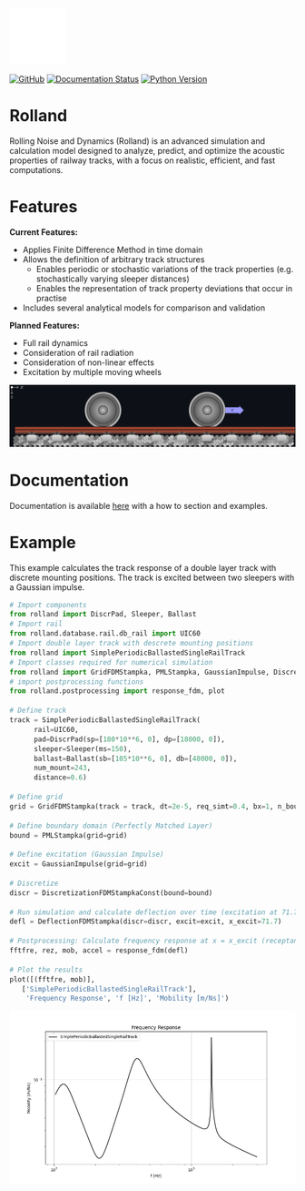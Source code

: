 <img src="docs/source/images/logo_rolland_light.svg" alt="Logo" width="100"/>

[![GitHub](https://img.shields.io/badge/GitHub-Repository-blue?logo=github)](https://github.com/mantelmax/rolland)
[![Documentation Status](https://readthedocs.org/projects/rolland-rolling-noise-and-dynamics/badge/?version=latest)](https://rolland-rolling-noise-and-dynamics.readthedocs.io/en/latest/?badge=latest)
[![Python Version](https://img.shields.io/badge/Python-3.12-blue?logo=python)](https://www.python.org/)


# Rolland
Rolling Noise and Dynamics (Rolland) is an advanced simulation and calculation model designed to analyze, predict, 
and optimize the acoustic properties of railway tracks, with a focus on realistic, efficient, and fast computations. 

# Features
**Current Features:**
- Applies Finite Difference Method in time domain
- Allows the definition of arbitrary track structures
  - Enables periodic or stochastic variations of the track properties (e.g. stochastically varying sleeper distances)
  - Enables the representation of track property deviations that occur in practise
- Includes several analytical models for comparison and validation

**Planned Features:**
- Full rail dynamics
- Consideration of rail radiation
- Consideration of non-linear effects
- Excitation by multiple moving wheels

<img src="docs/source/images/mwi_github.png" alt="Logo">


# Documentation
Documentation is available [here](https://rolland-rolling-noise-and-dynamics.readthedocs.io) with a 
how to section and examples.

# Example
This example calculates the track response of a double layer track with discrete mounting positions.
The track is excited between two sleepers with a Gaussian impulse.

```python
# Import components
from rolland import DiscrPad, Sleeper, Ballast
# Import rail
from rolland.database.rail.db_rail import UIC60
# Import double layer track with descrete mounting positions
from rolland import SimplePeriodicBallastedSingleRailTrack
# Import classes required for numerical simulation
from rolland import GridFDMStampka, PMLStampka, GaussianImpulse, DiscretizationFDMStampkaConst, DeflectionFDMStampka
# import postprocessing functions
from rolland.postprocessing import response_fdm, plot

# Define track
track = SimplePeriodicBallastedSingleRailTrack(
      rail=UIC60,
      pad=DiscrPad(sp=[180*10**6, 0], dp=[18000, 0]),
      sleeper=Sleeper(ms=150),
      ballast=Ballast(sb=[105*10**6, 0], db=[48000, 0]),
      num_mount=243,
      distance=0.6)

# Define grid
grid = GridFDMStampka(track = track, dt=2e-5, req_simt=0.4, bx=1, n_bound=600)

# Define boundary domain (Perfectly Matched Layer)
bound = PMLStampka(grid=grid)

# Define excitation (Gaussian Impulse)
excit = GaussianImpulse(grid=grid)

# Discretize
discr = DiscretizationFDMStampkaConst(bound=bound)

# Run simulation and calculate deflection over time (excitation at 71.7m between two sleepers)
defl = DeflectionFDMStampka(discr=discr, excit=excit, x_excit=71.7)

# Postprocessing: Calculate frequency response at x = x_excit (receptance, mobility, accelerance)
fftfre, rez, mob, accel = response_fdm(defl)

# Plot the results
plot([(fftfre, mob)],
   ['SimplePeriodicBallastedSingleRailTrack'],
    'Frequency Response', 'f [Hz]', 'Mobility [m/Ns]')
```

![Example](docs/source/images/example_readme.png)